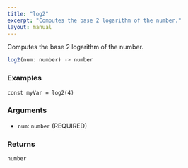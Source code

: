 ```yaml
---
title: "log2"
excerpt: "Computes the base 2 logarithm of the number."
layout: manual
---
```


Computes the base 2 logarithm of the number.



```js
log2(num: number) -> number
```

### Examples

```kcl
const myVar = log2(4)
```

### Arguments

* `num`: `number` (REQUIRED)

### Returns

`number`



